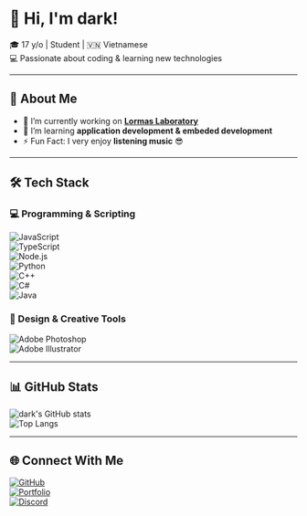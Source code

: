 # 👋 Hi, I'm dark!  
🎓 17 y/o | Student | 🇻🇳 Vietnamese  
💻 Passionate about coding & learning new technologies  

---

## 🚀 About Me  
- 🔭 I’m currently working on **[Lormas Laboratory](https://discord.lormas.net)**  
- 🌱 I’m learning **application development & embeded development**  
- ⚡ Fun Fact: I very enjoy **listening music** 😎  

---

## 🛠 Tech Stack  
### 💻 Programming & Scripting  
![JavaScript](https://img.shields.io/badge/JavaScript-F7DF1E?style=for-the-badge&logo=javascript&logoColor=black)  
![TypeScript](https://img.shields.io/badge/TypeScript-3178C6?style=for-the-badge&logo=typescript&logoColor=white)  
![Node.js](https://img.shields.io/badge/Node.js-339933?style=for-the-badge&logo=node.js&logoColor=white)  
![Python](https://img.shields.io/badge/Python-3776AB?style=for-the-badge&logo=python&logoColor=white)  
![C++](https://img.shields.io/badge/C++-00599C?style=for-the-badge&logo=c%2B%2B&logoColor=white)  
![C#](https://img.shields.io/badge/C%23-239120?style=for-the-badge&logo=c-sharp&logoColor=white)  
![Java](https://img.shields.io/badge/Java-007396?style=for-the-badge&logo=java&logoColor=white)  

### 🎨 Design & Creative Tools  
![Adobe Photoshop](https://img.shields.io/badge/Adobe%20Photoshop-31A8FF?style=for-the-badge&logo=Adobe-Photoshop&logoColor=white)  
![Adobe Illustrator](https://img.shields.io/badge/Adobe%20Illustrator-FF9A00?style=for-the-badge&logo=adobeillustrator&logoColor=white)  

---

## 📊 GitHub Stats  
![dark's GitHub stats](https://github-readme-stats.vercel.app/api?username=darktheopest&show_icons=true&theme=dark)  
![Top Langs](https://github-readme-stats.vercel.app/api/top-langs/?username=darktheopest&layout=compact&theme=dark)  

---

## 🌐 Connect With Me  
[![GitHub](https://img.shields.io/badge/GitHub-181717?style=for-the-badge&logo=github)](https://github.com/darktheopest)  
[![Portfolio](https://img.shields.io/badge/Portfolio-000000?style=for-the-badge&logo=About.me&logoColor=white)](https://dark.lormas.net)  
[![Discord](https://img.shields.io/badge/Discord-5865F2?style=for-the-badge&logo=discord&logoColor=white)](https://discord.com/users/926643835419910184)  
